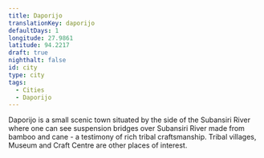 ```yaml
---
title: Daporijo
translationKey: daporijo
defaultDays: 1
longitude: 27.9861
latitude: 94.2217
draft: true
nighthalt: false
id: city
type: city
tags:
  - Cities
  - Daporijo
---
```

Daporijo is a small scenic town situated by the side of the Subansiri River where one can see suspension bridges over Subansiri River made from bamboo and cane - a testimony of rich tribal craftsmanship. Tribal villages, Museum and Craft Centre are other places of interest.